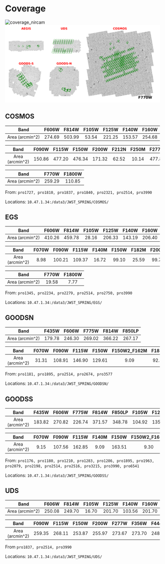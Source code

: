 # Coverage

![coverage_nircam](candels_field.png)
![coverage_miri](candels_field_miri.png)

## COSMOS

|      Band       | F606W  | F814W  | F105W | F125W  | F140W  | F160W  |
|:---------------:|:------:|:------:|:-----:|:------:|:------:|:------:|
| Area (arcmin^2) | 274.69 | 503.99 | 53.54 | 221.25 | 153.57 | 254.68 |

|      Band       | F090W  | F115W  | F150W  | F200W  | F212N | F250M | F277W  | F335M | F356W  | F410M  | F444W  | F444W_F466N | F444W_F470N |
|:---------------:|:------:|:------:|:------:|:------:|:-----:|:-----:|:------:|:-----:|:------:|:------:|:------:|:-----------:|:-----------:|
| Area (arcmin^2) | 150.86 | 477.20 | 476.34 | 171.32 | 62.52 | 10.14 | 477.82 | 10.14 | 172.23 | 147.42 | 477.39 |    62.82    |    61.45    |

|      Band       | F770W  | F1800W |
|:---------------:|:------:|:------:|
| Area (arcmin^2) | 259.29 | 110.85 |

From: `pro1727, pro1810, pro1837, pro1840, pro2321, pro2514, pro3990`

Locations: `10.47.1.34:/data3/JWST_SPRING/COSMOS/`

## EGS

|      Band       | F606W  | F814W  | F105W | F125W  | F140W  | F160W  |
|:---------------:|:------:|:------:|:-----:|:------:|:------:|:------:|
| Area (arcmin^2) | 410.26 | 459.78 | 28.16 | 206.33 | 143.19 | 206.40 |

|      Band       | F070W | F090W  | F115W  | F140M | F150W | F182M | F200W | F210M | F277W  | F335M | F356W  | F360M | F410M  | F430M | F444W  | F460M | F444W_F470N | F480M |
|:---------------:|:-----:|:------:|:------:|:-----:|:-----:|:-----:|:-----:|:-----:|:------:|:-----:|:------:|:-----:|:------:|:-----:|:------:|:-----:|:-----------:|:-----:|
| Area (arcmin^2) | 8.98  | 100.21 | 109.37 | 16.72 | 99.10 | 25.59 | 99.77 | 15.62 | 101.92 | 9.21  | 110.93 | 9.21  | 100.57 | 18.31 | 103.00 | 9.22  |    96.48    | 18.27 |

|      Band       | F770W | F1800W |
|:---------------:|:-----:|:------:|
| Area (arcmin^2) | 19.58 |  7.77  |

From: `pro1345, pro2234, pro2279, pro2514, pro2750, pro3990`

Locations: `10.47.1.34:/data3/JWST_SPRING/EGS/`

## GOODSN

|      Band       | F435W  | F606W  | F775W  | F814W  | F850LP |
|:---------------:|:------:|:------:|:------:|:------:|:------:|
| Area (arcmin^2) | 179.78 | 246.30 | 269.02 | 366.22 | 267.17 |

|      Band       | F070W | F090W  | F115W  | F150W  | F150W2_F162M | F182M | F187N | F200W  | F210M | F277W  | F300M | F335M | F356W  | F410M  | F430M | F444W  | F444W_F405N | F460M |
|:---------------:|:-----:|:------:|:------:|:------:|:------------:|:-----:|:-----:|:------:|:-----:|:------:|:-----:|:-----:|:------:|:------:|:-----:|:------:|:-----------:|:-----:|
| Area (arcmin^2) | 31.31 | 108.91 | 146.90 | 129.61 |     9.09     | 92.82 | 32.24 | 103.68 | 66.34 | 103.84 | 7.74  | 79.80 | 148.91 | 111.01 | 9.32  | 147.83 |    33.61    | 9.35  |

From: `pro1181, pro1895, pro2514, pro2674, pro3577`

Locations: `10.47.1.34:/data3/JWST_SPRING/GOODSN/`

## GOODSS
|      Band       | F435W  | F606W  | F775W  | F814W  | F850LP | F105W  | F125W  | F140W  | F160W  |
|:---------------:|:------:|:------:|:------:|:------:|:------:|:------:|:------:|:------:|:------:|
| Area (arcmin^2) | 183.82 | 270.82 | 226.74 | 371.57 | 348.78 | 104.92 | 135.33 | 156.00 | 135.33 |

|      Band       | F070W | F090W  | F115W  | F140M | F150W  | F150W2_F162M | F182M | F200W  | F210M | F250M | F277W  | F300M | F335M | F356W  | F410M  | F430M | F444W  | F460M | F480M |
|:---------------:|:-----:|:------:|:------:|:-----:|:------:|:------------:|:-----:|:------:|:-----:|:-----:|:------:|:-----:|:-----:|:------:|:------:|:-----:|:------:|:-----:|:-----:|
| Area (arcmin^2) | 9.15  | 107.56 | 162.85 | 9.09  | 163.51 |     9.30     | 68.19 | 165.09 |   0   | 16.08 | 160.23 | 9.46  | 50.48 | 171.16 | 101.53 | 10.28 | 180.54 | 10.28 | 10.28 |

From: `pro1176, pro1180, pro1210, pro1283, pro1286, pro1895, pro1963, pro2079, pro2198, pro2514, pro2516, pro3215, pro3990, pro6541`

Locations: `10.47.1.34:/data3/JWST_SPRING/GOODSS/`

## UDS

|      Band       | F606W  | F814W  | F105W | F125W  | F140W  | F160W  |
|:---------------:|:------:|:------:|:-----:|:------:|:------:|:------:|
| Area (arcmin^2) | 250.08 | 249.70 | 16.70 | 201.70 | 103.56 | 201.70 |

|      Band       | F090W  | F115W  | F150W  | F200W  | F277W  | F356W  | F444W  | F770W  | F1800W |
|:---------------:|:------:|:------:|:------:|:------:|:------:|:------:|:------:|:------:|:------:|
| Area (arcmin^2) | 259.35 | 268.11 | 253.87 | 255.97 | 273.67 | 273.70 | 248.06 | 129.59 | 122.62 |

From `pro1837, pro2514, pro3990`

Locations: `10.47.1.34:/data3/JWST_SPRING/UDS/`